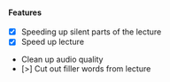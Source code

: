 #### Features

- [x] Speeding up silent parts of the lecture
- [x] Speed up lecture
- Clean up audio quality
- [>] Cut out filler words from lecture
